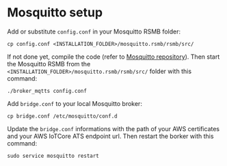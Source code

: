 # Mosquitto setup

Add or substitute `config.conf` in your Mosquitto RSMB folder:

    cp config.conf <INSTALLATION_FOLDER>/mosquitto.rsmb/rsmb/src/ 

If not done yet, compile the code (refer to [Mosquitto repository](https://github.com/eclipse/mosquitto.rsmb)). Then start the Mosquitto RSMB from the `<INSTALLATION_FOLDER>/mosquitto.rsmb/rsmb/src/` folder with this command:

    ./broker_mqtts config.conf

Add `bridge.conf` to your local Mosquitto broker:

    cp bridge.conf /etc/mosquitto/conf.d

Update the `bridge.conf` informations with the path of your AWS certificates and your AWS IoTCore ATS endpoint url. Then restart the borker with this command:

    sudo service mosquitto restart